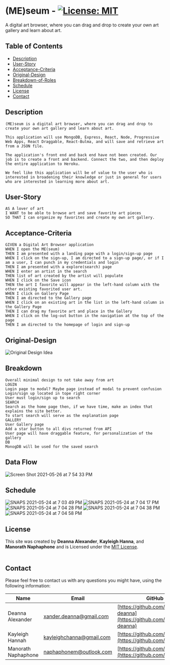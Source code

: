 # **(ME)seum** - [![License: MIT](https://img.shields.io/badge/License-MIT-yellow.svg)](https://opensource.org/licenses/MIT)

A digital art browser, where you can drag and drop to create your own art gallery and learn about art.

## Table of Contents
  - [Description](#Description)
  - [User-Story](#User-Story)
  - [Acceptance-Criteria](#Acceptance-Criteria)
  - [Original-Design](#Original-Design)
  - [Breakdown-of-Roles](#Breakdown-of-Roles)
  - [Schedule](#Schedule)
  - [License](#License)
  - [Contact](#Contact)

## Description  
```
(ME)seum is a digital art browser, where you can drag and drop to create your own art gallery and learn about art.

This application will use MongoDB, Express, React, Node, Progressive Web Apps, React Draggable, React-Bulma, and will save and retrieve art from a JSON file.

The application's front end and back end have not been created. Our job is to create a front and backend. Connect the two, and then deploy the entire application to Heroku.

We feel like this application will be of value to the user who is interested in broadening their knowledge or just in general for users who are interested in learning more about art. 
```

## User-Story
```
AS A lover of art 
I WANT to be able to browse art and save favorite art pieces 
SO THAT I can organize my favorites and create my own art gallery. 
```

## Acceptance-Criteria
```
GIVEN a Digital Art Browser application
WHEN I open the ME(seum)
THEN I am presented with a landing page with a login/sign-up page
WHEN I click on the sign-up, I am directed to a sign-up page/, or if I am a user, I can punch in my credentials and login
THEN I am presented with a explore(search) page 
WHEN I enter an artist in the search 
THEN list of art created by the artist will populate
WHEN I click on the Save icon
THEN the art I favorite will appear in the left-hand column with the other existing favorited user art.
WHEN I click on Gallery Page 
THEN I am directed to the Gallery page 
WHEN I click on an existing art in the list in the left-hand column in the Gallery Page
THEN I can drag my favorite art and place in the Gallery
WHEN I click on the log-out button in the navigation at the top of the page
THEN I am directed to the homepage of login and sign-up
```

## Original-Design
![Original Design Idea](./public/assets/images/mockup/WholeLayoutDemo.gif)

## Breakdown
```
Overall minimal design to not take away from art
LOGIN
Login page to modal? Maybe page instead of modal to prevent confusion
Login/sign up located in tope right corner
User must login/sign up to search
SEARCH
Search as the home page then, if we have time, make an index that explains the site better.
To start search will serve as the explanation page
GALLERY
User Gallery page
Add a star button to all divs returned from API
User page will have draggable feature, for personalization of the gallery
DB
MonogDB will be used for the saved search
```

## Data Flow
![Screen Shot 2021-05-26 at 7 54 33 PM](https://user-images.githubusercontent.com/63210444/119750070-57385180-be4d-11eb-827e-a20478b559f2.png)


## Schedule

![SNAPS 2021-05-24 at 7 03 49 PM](https://user-images.githubusercontent.com/63210444/119748367-a2506580-be49-11eb-833d-d849e3176590.png)
![SNAPS 2021-05-24 at 7 04 17 PM](https://user-images.githubusercontent.com/63210444/119748392-b1cfae80-be49-11eb-9322-85b70e62dd3c.png)
![SNAPS 2021-05-24 at 7 04 28 PM](https://user-images.githubusercontent.com/63210444/119748394-b2684500-be49-11eb-9ab7-41a76628ced0.png)
![SNAPS 2021-05-24 at 7 04 38 PM](https://user-images.githubusercontent.com/63210444/119748395-b300db80-be49-11eb-8c1d-8070c9c39c45.png)
![SNAPS 2021-05-24 at 7 04 58 PM](https://user-images.githubusercontent.com/63210444/119748408-b85e2600-be49-11eb-976a-66a6516ba954.png)


## License
This site was created by **Deanna Alexander**, **Kayleigh Hanna**, and **Manorath Naphaphone** and is Licensed under the [MIT License](LICENSE.md).
<br>
<br>

## Contact
Please feel free to contact us with any questions you might have, using the following information:

| Name                | Email                                                       | GitHub                                                               |
| ------------------- | ----------------------------------------------------------- | -------------------------------------------------------------------- |
| Deanna Alexander    | [xander.deanna@gmail.com](mailto:xander.deanna@gmail.com)   | [https://github.com/xander-deanna](https://github.com/xander-deanna) |
| Kayleigh Hannah     | [kayleighchanna@gmail.com](mailto:kayleighchanna@gmail.com) | [https://github.com/K-league](https://github.com/K-league)           |
| Manorath Naphaphone | [naphaphonem@outlook.com](naphaphonem@outlook.com)          | [https://github.com/manorathn](https://github.com/manorathn)         |